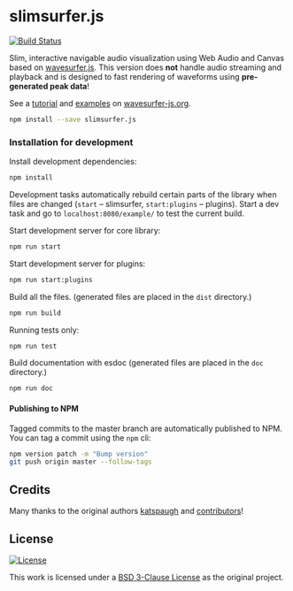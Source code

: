 # slimsurfer.js

[![Build Status](https://travis-ci.com/upboundpro/slimsurfer.js.svg?branch=master)](https://travis-ci.com/upboundpro/slimsurfer.js)

Slim, interactive navigable audio visualization using Web Audio and Canvas based on
[wavesurfer.js](https://wavesurfer-js.org). This version does **not** handle audio streaming and playback and is designed to fast rendering of waveforms using **pre-generated peak data**!

See a [tutorial](https://wavesurfer-js.org/docs) and [examples](https://wavesurfer-js.org/examples) on [wavesurfer-js.org](https://wavesurfer-js.org).

```bash
npm install --save slimsurfer.js
```

### Installation for development
Install development dependencies:

```bash
npm install
```
Development tasks automatically rebuild certain parts of the library when files are changed (`start` – slimsurfer, `start:plugins` – plugins). Start a dev task and go to `localhost:8080/example/` to test the current build.

Start development server for core library:

```bash
npm run start
```

Start development server for plugins:

```bash
npm run start:plugins
```

Build all the files. (generated files are placed in the `dist` directory.)

```bash
npm run build
```

Running tests only:

```bash
npm run test
```

Build documentation with esdoc (generated files are placed in the `doc` directory.)
```bash
npm run doc
```

#### Publishing to NPM
Tagged commits to the master branch are automatically published to NPM. You can tag a commit using the `npm` cli:
```bash
npm version patch -m "Bump version"
git push origin master --follow-tags
```


## Credits

Many thanks to the original authors
[katspaugh](https://github.com/katspaugh) and 
[contributors](https://github.com/katspaugh/wavesurfer.js/contributors)!

## License

[![License](https://img.shields.io/badge/License-BSD%203--Clause-blue.svg)](https://opensource.org/licenses/BSD-3-Clause)

This work is licensed under a
[BSD 3-Clause License](https://opensource.org/licenses/BSD-3-Clause) as the original project.
